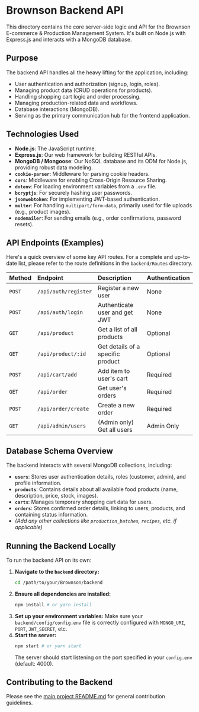# Brownson Backend API

This directory contains the core server-side logic and API for the Brownson E-commerce & Production Management System. It's built on Node.js with Express.js and interacts with a MongoDB database.

## Purpose

The backend API handles all the heavy lifting for the application, including:
* User authentication and authorization (signup, login, roles).
* Managing product data (CRUD operations for products).
* Handling shopping cart logic and order processing.
* Managing production-related data and workflows.
* Database interactions (MongoDB).
* Serving as the primary communication hub for the frontend application.

## Technologies Used

* **Node.js**: The JavaScript runtime.
* **Express.js**: Our web framework for building RESTful APIs.
* **MongoDB / Mongoose**: Our NoSQL database and its ODM for Node.js, providing robust data modeling.
* **`cookie-parser`**: Middleware for parsing cookie headers.
* **`cors`**: Middleware for enabling Cross-Origin Resource Sharing.
* **`dotenv`**: For loading environment variables from a `.env` file.
* **`bcryptjs`**: For securely hashing user passwords.
* **`jsonwebtoken`**: For implementing JWT-based authentication.
* **`multer`**: For handling `multipart/form-data`, primarily used for file uploads (e.g., product images).
* **`nodemailer`**: For sending emails (e.g., order confirmations, password resets).

## API Endpoints (Examples)

Here's a quick overview of some key API routes. For a complete and up-to-date list, please refer to the route definitions in the `backend/Routes` directory.

| Method | Endpoint                    | Description                                | Authentication |
| :----- | :-------------------------- | :----------------------------------------- | :------------- |
| `POST` | `/api/auth/register`        | Register a new user                        | None           |
| `POST` | `/api/auth/login`           | Authenticate user and get JWT              | None           |
| `GET`  | `/api/product`              | Get a list of all products                 | Optional       |
| `GET`  | `/api/product/:id`          | Get details of a specific product          | Optional       |
| `POST` | `/api/cart/add`             | Add item to user's cart                    | Required       |
| `GET`  | `/api/order`                | Get user's orders                          | Required       |
| `POST` | `/api/order/create`         | Create a new order                         | Required       |
| `GET`  | `/api/admin/users`          | (Admin only) Get all users                 | Admin Only     |

## Database Schema Overview

The backend interacts with several MongoDB collections, including:

* **`users`**: Stores user authentication details, roles (customer, admin), and profile information.
* **`products`**: Contains details about all available food products (name, description, price, stock, images).
* **`carts`**: Manages temporary shopping cart data for users.
* **`orders`**: Stores confirmed order details, linking to users, products, and containing status information.
* *(Add any other collections like `production_batches`, `recipes`, etc. if applicable)*

## Running the Backend Locally

To run the backend API on its own:

1.  **Navigate to the `backend` directory:**
    ```bash
    cd /path/to/your/Brownson/backend
    ```
2.  **Ensure all dependencies are installed:**
    ```bash
    npm install # or yarn install
    ```
3.  **Set up your environment variables:**
    Make sure your `backend/config/config.env` file is correctly configured with `MONGO_URI`, `PORT`, `JWT_SECRET`, etc.
4.  **Start the server:**
    ```bash
    npm start # or yarn start
    ```
    The server should start listening on the port specified in your `config.env` (default: 4000).

## Contributing to the Backend

Please see the [main project README.md](../../README.md) for general contribution guidelines.